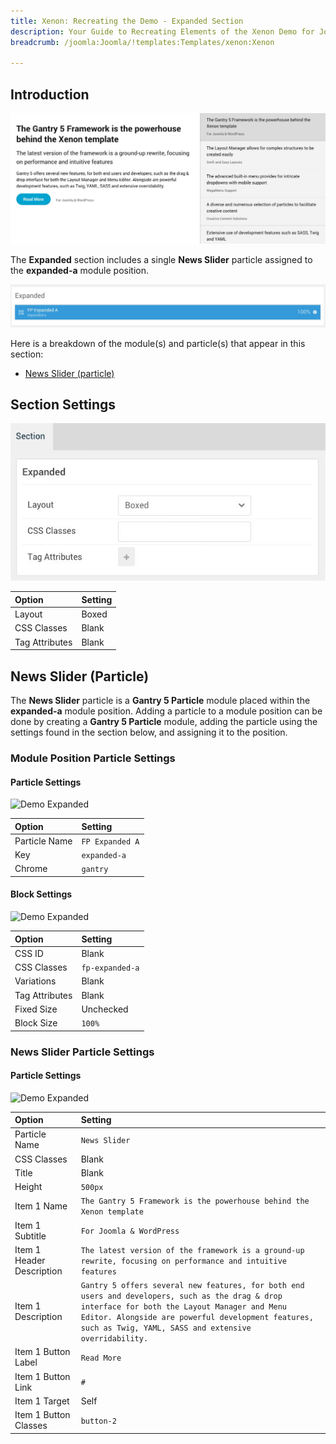 ```yaml
---
title: Xenon: Recreating the Demo - Expanded Section
description: Your Guide to Recreating Elements of the Xenon Demo for Joomla
breadcrumb: /joomla:Joomla/!templates:Templates/xenon:Xenon

---
```


## Introduction

![](assets/demo_8.jpeg)

The **Expanded** section includes a single **News Slider** particle assigned to the **expanded-a** module position.

![](assets/home_expanded.jpeg)

Here is a breakdown of the module(s) and particle(s) that appear in this section:

* [News Slider (particle)](#news-slider-(particle))

## Section Settings

![](assets/demo_expanded_settings.jpeg)

| Option           | Setting     |
| :--------------- | :---------- |
| Layout           | Boxed       |
| CSS Classes      | Blank       |
| Tag Attributes   | Blank       |

## News Slider (Particle)

The **News Slider** particle is a **Gantry 5 Particle** module placed within the **expanded-a** module position. Adding a particle to a module position can be done by creating a **Gantry 5 Particle** module, adding the particle using the settings found in the section below, and assigning it to the position.

### Module Position Particle Settings

#### Particle Settings

![Demo Expanded](demo_expanded_1.jpeg)

| Option        | Setting        |
| :-----        | :-----         |
| Particle Name | `FP Expanded A` |
| Key           | `expanded-a`    |
| Chrome        | `gantry`       |

#### Block Settings

![Demo Expanded](demo_expanded_2.jpeg)

| Option         | Setting        |
| :-----         | :-----         |
| CSS ID         | Blank          |
| CSS Classes    | `fp-expanded-a` |
| Variations     | Blank          |
| Tag Attributes | Blank          |
| Fixed Size     | Unchecked      |
| Block Size     | `100%`         |

### News Slider Particle Settings

#### Particle Settings

![Demo Expanded](demo_expanded_3.jpeg)

| Option                    | Setting                                                                                                                                                                                                                                                       |
| :-----                    | :-----                                                                                                                                                                                                                                                        |
| Particle Name             | `News Slider`                                                                                                                                                                                                                                                 |
| CSS Classes               | Blank                                                                                                                                                                                                                                                         |
| Title                     | Blank                                                                                                                                                                                                                                                         |
| Height                    | `500px`                                                                                                                                                                                                                                                       |
| Item 1 Name               | `The Gantry 5 Framework is the powerhouse behind the Xenon template`                                                                                                                                                                                          |
| Item 1 Subtitle           | `For Joomla & WordPress`                                                                                                                                                                                                                                      |
| Item 1 Header Description | `The latest version of the framework is a ground-up rewrite, focusing on performance and intuitive features`                                                                                                                                                  |
| Item 1 Description        | `Gantry 5 offers several new features, for both end users and developers, such as the drag & drop interface for both the Layout Manager and Menu Editor. Alongside are powerful development features, such as Twig, YAML, SASS and extensive overridability.` |
| Item 1 Button Label       | `Read More`                                                                                                                                                                                                                                                   |
| Item 1 Button Link        | `#`                                                                                                                                                                                                                                                           |
| Item 1 Target             | Self                                                                                                                                                                                                                                                          |
| Item 1 Button Classes     | `button-2`                                                                                                                                                                                                                                                    |
